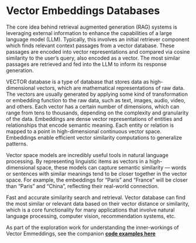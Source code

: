 # Vector Embeddings Databases
The core idea behind retrieval augmented generation (RAG) systems is leveraging external information to enhance the capabilities of a large language model (LLM). Typically, this involves an initial retriever component which finds relevant context passages from a vector database. These passages are encoded into vector representations and compared via cosine similarity to the user’s query, also encoded as a vector. The most similar passages are retrieved and fed into the LLM to inform its response generation.

VECTOR database is a type of database that stores data as high-dimensional vectors, which are mathematical representations of raw data. The vectors are usually generated by applying some kind of transformation or embedding function to the raw data, such as text, images, audio, video, and others. Each vector has a certain number of dimensions, which can range from tens to thousands, depending on the complexity and granularity of the data.
Embeddings are dense vector representations of entities and relationships that encode semantic meaning. Each entity or relation is mapped to a point in high-dimensional continuous vector space. Embeddings enable efficient vector similarity computations to generalize patterns.

Vector space models are incredibly useful tools in natural language processing. By representing linguistic items as vectors in a high-dimensional space, these models can capture semantic similarity — words or sentences with similar meanings tend to be closer together in the vector space. For example, the embeddings for “Paris” and “France” will be closer than “Paris” and “China”, reflecting their real-world connection.

Fast and accurate similarity search and retrieval. Vector database can find the most similar or relevant data based on their vector distance or similarity, which is a core functionality for many applications that involve natural language processing, computer vision, recommendation systems, etc.

As part of the exploration work for understanding the inner-workings of Vector Emmeddings, see the companion [**code examples here**](/Vector)
